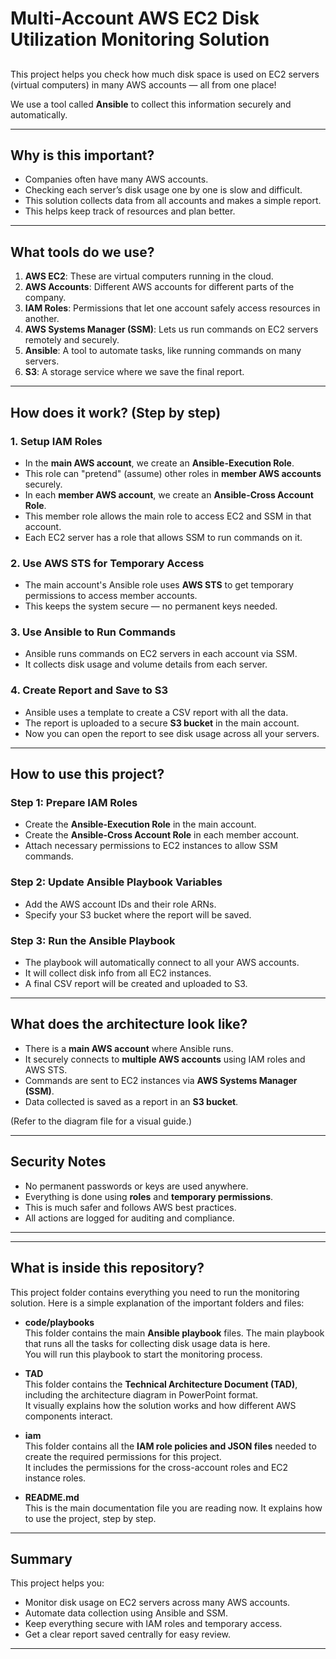 # Multi-Account AWS EC2 Disk Utilization Monitoring Solution

## 

This project helps you check how much disk space is used on EC2 servers (virtual computers) in many AWS accounts — all from one place!

We use a tool called **Ansible** to collect this information securely and automatically.

---

## Why is this important?

- Companies often have many AWS accounts.
- Checking each server’s disk usage one by one is slow and difficult.
- This solution collects data from all accounts and makes a simple report.
- This helps keep track of resources and plan better.

---

## What tools do we use?

1. **AWS EC2**: These are virtual computers running in the cloud.
2. **AWS Accounts**: Different AWS accounts for different parts of the company.
3. **IAM Roles**: Permissions that let one account safely access resources in another.
4. **AWS Systems Manager (SSM)**: Lets us run commands on EC2 servers remotely and securely.
5. **Ansible**: A tool to automate tasks, like running commands on many servers.
6. **S3**: A storage service where we save the final report.

---

## How does it work? (Step by step)

### 1. Setup IAM Roles

- In the **main AWS account**, we create an **Ansible-Execution Role**.
- This role can "pretend" (assume) other roles in **member AWS accounts** securely.
- In each **member AWS account**, we create an **Ansible-Cross Account Role**.
- This member role allows the main role to access EC2 and SSM in that account.
- Each EC2 server has a role that allows SSM to run commands on it.

### 2. Use AWS STS for Temporary Access

- The main account's Ansible role uses **AWS STS** to get temporary permissions to access member accounts.
- This keeps the system secure — no permanent keys needed.

### 3. Use Ansible to Run Commands

- Ansible runs commands on EC2 servers in each account via SSM.
- It collects disk usage and volume details from each server.

### 4. Create Report and Save to S3

- Ansible uses a template to create a CSV report with all the data.
- The report is uploaded to a secure **S3 bucket** in the main account.
- Now you can open the report to see disk usage across all your servers.

---

## How to use this project?

### Step 1: Prepare IAM Roles

- Create the **Ansible-Execution Role** in the main account.
- Create the **Ansible-Cross Account Role** in each member account.
- Attach necessary permissions to EC2 instances to allow SSM commands.

### Step 2: Update Ansible Playbook Variables

- Add the AWS account IDs and their role ARNs.
- Specify your S3 bucket where the report will be saved.

### Step 3: Run the Ansible Playbook

- The playbook will automatically connect to all your AWS accounts.
- It will collect disk info from all EC2 instances.
- A final CSV report will be created and uploaded to S3.

---

## What does the architecture look like?

- There is a **main AWS account** where Ansible runs.
- It securely connects to **multiple AWS accounts** using IAM roles and AWS STS.
- Commands are sent to EC2 instances via **AWS Systems Manager (SSM)**.
- Data collected is saved as a report in an **S3 bucket**.

(Refer to the diagram file for a visual guide.)

---

## Security Notes

- No permanent passwords or keys are used anywhere.
- Everything is done using **roles** and **temporary permissions**.
- This is much safer and follows AWS best practices.
- All actions are logged for auditing and compliance.

---

---

## What is inside this repository?

This project folder contains everything you need to run the monitoring solution. Here is a simple explanation of the important folders and files:

- **code/playbooks**  
  This folder contains the main **Ansible playbook** files. The main playbook that runs all the tasks for collecting disk usage data is here.  
  You will run this playbook to start the monitoring process.

- **TAD**  
  This folder contains the **Technical Architecture Document (TAD)**, including the architecture diagram in PowerPoint format.  
  It visually explains how the solution works and how different AWS components interact.

- **iam**  
  This folder contains all the **IAM role policies and JSON files** needed to create the required permissions for this project.  
  It includes the permissions for the cross-account roles and EC2 instance roles.

- **README.md**  
  This is the main documentation file you are reading now. It explains how to use the project, step by step.

---

## Summary

This project helps you:

- Monitor disk usage on EC2 servers across many AWS accounts.
- Automate data collection using Ansible and SSM.
- Keep everything secure with IAM roles and temporary access.
- Get a clear report saved centrally for easy review.

---
